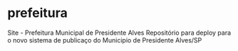 # prefeitura
Site - Prefeitura Municipal de Presidente Alves
Repositório para deploy para o novo sistema de publicaço do Municipio de Presidente Alves/SP
